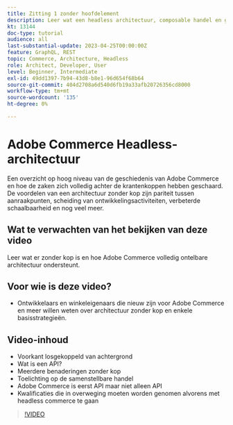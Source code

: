 ```yaml
---
title: Zitting 1 zonder hoofdelement
description: Leer wat een headless architectuur, composable handel en gepersonaliseerde ervaringen is
kt: 13144
doc-type: tutorial
audience: all
last-substantial-update: 2023-04-25T00:00:00Z
feature: GraphQL, REST
topic: Commerce, Architecture, Headless
role: Architect, Developer, User
level: Beginner, Intermediate
exl-id: 49dd1397-7b94-43d8-b8e1-96d654f68b64
source-git-commit: 404d2708a6d540d6fb19a33afb20726356cd8000
workflow-type: tm+mt
source-wordcount: '135'
ht-degree: 0%

---
```


# Adobe Commerce Headless-architectuur

Een overzicht op hoog niveau van de geschiedenis van Adobe Commerce en hoe de zaken zich volledig achter de krantenkoppen hebben geschaard.  De voordelen van een architectuur zonder kop zijn pariteit tussen aanraakpunten, scheiding van ontwikkelingsactiviteiten, verbeterde schaalbaarheid en nog veel meer.

## Wat te verwachten van het bekijken van deze video

Leer wat er zonder kop is en hoe Adobe Commerce volledig ontelbare architectuur ondersteunt.

## Voor wie is deze video?

* Ontwikkelaars en winkeleigenaars die nieuw zijn voor Adobe Commerce en meer willen weten over architectuur zonder kop en enkele basisstrategieën.

## Video-inhoud

* Voorkant losgekoppeld van achtergrond
* Wat is een API?
* Meerdere benaderingen zonder kop
* Toelichting op de samenstellbare handel
* Adobe Commerce is eerst API maar niet alleen API
* Kwalificaties die in overweging moeten worden genomen alvorens met headless commerce te gaan

>[!VIDEO](https://video.tv.adobe.com/v/3418862?learn=on)
